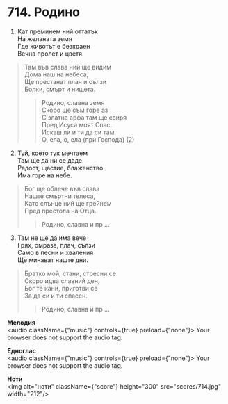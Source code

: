 # 714. Родино

1. Кат преминем ний оттатък  
На желаната земя  
Где животът е безкраен  
Вечна пролет и цветя.  

> Там във слава ний ще видим  
> Дома наш на небеса,  
> Ще престанат плач и сълзи  
> Болки, смърт и нищета.  
> > Родино, славна земя  
> > Скоро ще съм горе аз  
> > С златна арфа там ще свиря  
> > Пред Исуса моят Спас.  
> > Искаш ли и ти да си там  
> > О, ела, о, ела (при Господа) (2)

2. Туй, което тук мечтаем  
Там ще да ни се даде  
Радост, щастие, блаженство  
Има горе на небе.  

> Бог ще облече във слава  
> Наште смъртни телеса,  
> Като слънце ний ще грейнем  
> Пред престола на Отца.  
> > Родино, славна и пр ...  

3. Там не ще да има вече  
Грях, омраза, плач, сълзи  
Само в песни и хваления  
Ще минават наште дни.  

> Братко мой, стани, стресни се  
> Скоро идва славний ден,  
> Бог те кани, приготви се  
> За да си и ти спасен.  
> > Родино, славна и пр ...

**Мелодия**  
<audio className={"music"} controls={true} preload={"none"}>
    <source src="mp3/714.mp3" type="audio/mpeg"/>
    Your browser does not support the audio tag.
</audio>

**Едноглас**  
<audio className={"music"} controls={true} preload={"none"}>
    <source src="transp/714.mp3" type="audio/mpeg"/>
    Your browser does not support the audio tag.
</audio>

**Ноти**  
<img alt="ноти" className={"score"} height="300" src="scores/714.jpg" width="212"/>
